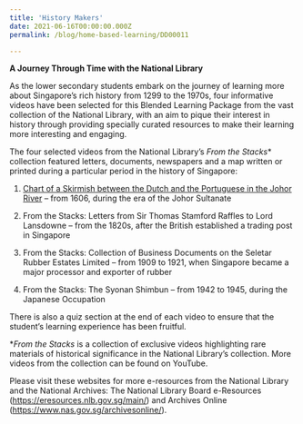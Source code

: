 ```yaml
---
title: 'History Makers'
date: 2021-06-16T00:00:00.000Z
permalink: /blog/home-based-learning/DD00011

---
```


**A Journey Through Time with the National Library**

 As the lower secondary students embark on the journey of learning more about Singapore’s rich history from 1299 to the 1970s, four informative videos have been selected for this Blended Learning Package from the vast collection of the National Library, with an aim to pique their interest in history through providing specially curated resources to make their learning more interesting and engaging.

 The four selected videos from the National Library’s *From the Stacks** collection featured letters, documents, newspapers and a map written or printed during a particular period in the history of Singapore:

1. [Chart of a Skirmish between the Dutch and the Portuguese in the Johor River](/blog/home-based-learning/DD00012) – from 1606, during the era of the Johor Sultanate

2. From the Stacks: Letters from Sir Thomas Stamford Raffles to Lord Lansdowne – from the 1820s, after the British established a trading post in Singapore

3. From the Stacks: Collection of Business Documents on the Seletar Rubber Estates Limited – from 1909 to 1921, when Singapore became a major processor and exporter of rubber

4. From the Stacks: The Syonan Shimbun – from 1942 to 1945, during the Japanese Occupation

 

There is also a quiz section at the end of each video to ensure that the student’s learning experience has been fruitful.

 **From the Stacks* is a collection of exclusive videos highlighting rare materials of historical significance in the National Library’s collection. More videos from the collection can be found on YouTube.

 Please visit these websites for more e-resources from the National Library and the National Archives: The National Library Board e-Resources (https://eresources.nlb.gov.sg/main/) and Archives Online (https://www.nas.gov.sg/archivesonline/).



